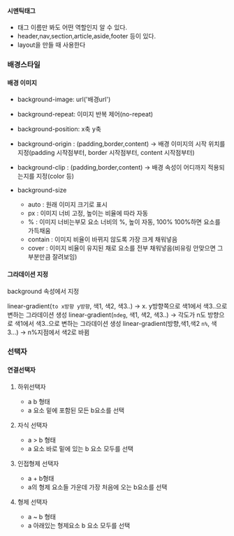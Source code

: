 #### 시멘틱태그

-  태그 이름만 봐도 어떤 역할인지 알 수 있다.
-  header,nav,section,article,aside,footer 등이 있다.
-  layout을 만들 때 사용한다

### 배경스타일

#### 배경 이미지

-  background-image: url('배경url')
-  background-repeat: 이미지 반복 제어(no-repeat)
-  background-position: x축 y축
-  background-origin : (padding,border,content) -> 배경 이미지의 시작 위치를 지정(padding 시작점부터, border 시작점부터, content 시작점부터)
-  background-clip : (padding,border,content) -> 배경 속성이 어디까지 적용되는지를 지정(color 등)
-  background-size

   -  auto : 원래 이미지 크기로 표시
   -  px : 이미지 너비 고정, 높이는 비율에 따라 자동
   -  % : 이미지 너비는부모 요소 너비의 %, 높이 자동, 100% 100%하면 요소를 가득채움
   -  contain : 이미지 비율이 바뀌지 않도록 가장 크게 채워넣음
   -  cover : 이미지 비율이 유지된 채로 요소를 전부 채워넣음(비유링 안맞으면 그 부분만큼 잘려보임)

#### 그라데이션 지정

background 속성에서 지정

linear-gradient(`to x방향 y방향`, 색1, 색2, 색3..) -> x. y방향쪽으로 색1에서 색3..으로 변하는 그라데이션 생성
linear-gradient(`ndeg`, 색1, 색2, 색3..) -> 각도가 n도 방향으로 색1에서 색3..으로 변하는 그라데이션 생성
linear-gradient(방향,색1,색2 `n%`, 색3...) -> n%지점에서 색2로 바뀜

### 선택자

#### 연결선택자

1. 하위선택자

   -  a b 형태
   -  a 요소 밑에 포함된 모든 b요소를 선택

2. 자식 선택자

   -  a > b 형태
   -  a 요소 바로 밑에 있는 b 요소 모두를 선택

3. 인접형제 선택자

   -  a + b형태
   -  a의 형제 요소들 가운데 가장 처음에 오는 b요소를 선택

4. 형제 선택자

   -  a ~ b 형태
   -  a 아래있는 형제요소 b 요소 모두를 선택
